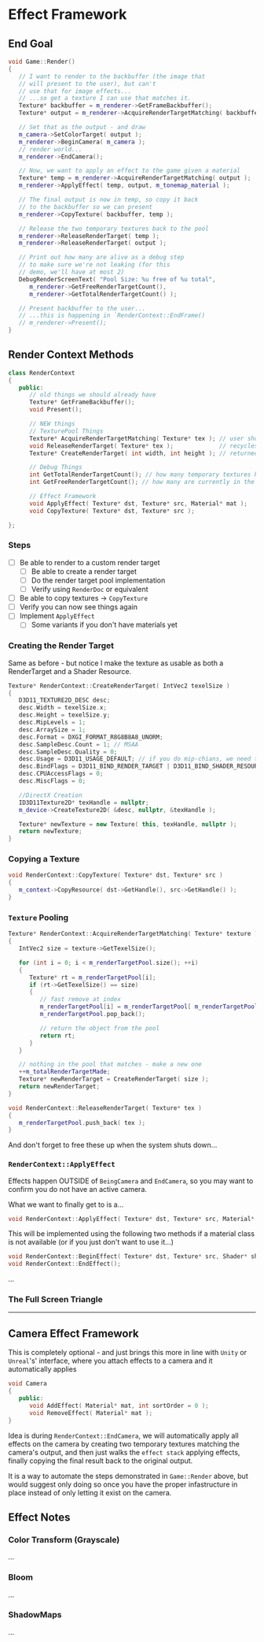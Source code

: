Effect Framework
======

## End Goal
```cpp
void Game::Render()
{
   // I want to render to the backbuffer (the image that
   // will present to the user), but can't
   // use that for image effects...
   // ...so get a texture I can use that matches it.
   Texture* backbuffer = m_renderer->GetFrameBackbuffer(); 
   Texture* output = m_renderer->AcquireRenderTargetMatching( backbuffer ); 

   // Set that as the output - and draw
   m_camera->SetColorTarget( output ); 
   m_renderer->BeginCamera( m_camera ); 
   // render world...
   m_renderer->EndCamera(); 

   // Now, we want to apply an effect to the game given a material
   Texture* temp = m_renderer->AcquireRenderTargetMatching( output ); 
   m_renderer->ApplyEffect( temp, output, m_tonemap_material ); 

   // The final output is now in temp, so copy it back
   // to the backbuffer so we can present
   m_renderer->CopyTexture( backbuffer, temp );

   // Release the two temporary textures back to the pool
   m_renderer->ReleaseRenderTarget( temp ); 
   m_renderer->ReleaseRenderTarget( output ); 

   // Print out how many are alive as a debug step
   // to make sure we're not leaking (for this 
   // demo, we'll have at most 2)
   DebugRenderScreenText( "Pool Size: %u free of %u total", 
      m_renderer->GetFreeRenderTargetCount(), 
      m_renderer->GetTotalRenderTargetCount() ); 

   // Present backbuffer to the user...
   // ...this is happening in `RenderContext::EndFrame()
   // m_renderer->Present(); 
}
```

## Render Context Methods
```cpp
class RenderContext
{
   public:
      // old things we should already have
      Texture* GetFrameBackbuffer(); 
      void Present();

      // NEW things
      // TexturePool Things
      Texture* AcquireRenderTargetMatching( Texture* tex ); // user should release with call below
      void ReleaseRenderTarget( Texture* tex );             // recycles texture to be used again
      Texture* CreateRenderTarget( int width, int height ); // returned object should be deleted

      // Debug Things
      int GetTotalRenderTargetCount(); // how many temporary textures have we made total
      int GetFreeRenderTargetCount(); // how many are currently in the pool

      // Effect Framework
      void ApplyEffect( Texture* dst, Texture* src, Material* mat ); 
      void CopyTexture( Texture* dst, Texture* src ); 

};
```

### Steps
- [ ] Be able to render to a custom render target
    - [ ] Be able to create a render target
    - [ ] Do the render target pool implementation
    - [ ] Verify using `RenderDoc` or equivalent
- [ ] Be able to copy textures -> `CopyTexture`
- [ ] Verify you can now see things again
- [ ] Implement `ApplyEffect`
    - [ ] Some variants if you don't have materials yet

### Creating the Render Target
Same as before - but notice I make the texture as
usable as both a RenderTarget and a Shader Resource. 

```cpp
Texture* RenderContext::CreateRenderTarget( IntVec2 texelSize )
{
   D3D11_TEXTURE2D_DESC desc;
   desc.Width = texelSize.x;
   desc.Height = texelSize.y;
   desc.MipLevels = 1;
   desc.ArraySize = 1;
   desc.Format = DXGI_FORMAT_R8G8B8A8_UNORM;
   desc.SampleDesc.Count = 1; // MSAA
   desc.SampleDesc.Quality = 0;
   desc.Usage = D3D11_USAGE_DEFAULT; // if you do mip-chians, we need this to be GPU/DEFAULT
   desc.BindFlags = D3D11_BIND_RENDER_TARGET | D3D11_BIND_SHADER_RESOURCE;
   desc.CPUAccessFlags = 0;
   desc.MiscFlags = 0;

   //DirectX Creation
   ID3D11Texture2D* texHandle = nullptr;
   m_device->CreateTexture2D( &desc, nullptr, &texHandle );

   Texture* newTexture = new Texture( this, texHandle, nullptr );
   return newTexture;
}
```

### Copying a Texture
```cpp
void RenderContext::CopyTexture( Texture* dst, Texture* src )
{
   m_context->CopyResource( dst->GetHandle(), src->GetHandle() );  
}
```

### `Texture` Pooling
```cpp
Texture* RenderContext::AcquireRenderTargetMatching( Texture* texture )
{
   IntVec2 size = texture->GetTexelSize(); 

   for (int i = 0; i < m_renderTargetPool.size(); ++i) 
   {
      Texture* rt = m_renderTargetPool[i]; 
      if (rt->GetTexelSize() == size)
      {
         // fast remove at index
         m_renderTargetPool[i] = m_renderTargetPool[ m_renderTargetPool.size() - 1 ]; 
         m_renderTargetPool.pop_back(); 

         // return the object from the pool
         return rt; 
      }
   }

   // nothing in the pool that matches - make a new one
   ++m_totalRenderTargetMade;
   Texture* newRenderTarget = CreateRenderTarget( size ); 
   return newRenderTarget; 
}

void RenderContext::ReleaseRenderTarget( Texture* tex )
{
   m_renderTargetPool.push_back( tex ); 
}
```

And don't forget to free these up when the system shuts down...


### `RenderContext::ApplyEffect`
Effects happen OUTSIDE of `BeingCamera` and `EndCamera`, so you may want to confirm you do
not have an active camera.

What we want to finally get to is a...

```cpp
void RenderContext::ApplyEffect( Texture* dst, Texture* src, Material* mat ); 
```

This will be implemented using the following two methods if a material class is not available (or if you just don't want to use it...)

```cpp
void RenderContext::BeginEffect( Texture* dst, Texture* src, Shader* shader ); 
void RenderContext::EndEffect(); 
```





...

### The Full Screen Triangle


------
## Camera Effect Framework
This is completely optional - and just brings this more in line with
 `Unity` or `Unreal`'s' interface, where you attach effects to a camera
 and it automatically applies

```cpp
void Camera
{
   public:
      void AddEffect( Material* mat, int sortOrder = 0 ); 
      void RemoveEffect( Material* mat ); 
}
```

Idea is during `RenderContext::EndCamera`, we will automatically
apply all effects on the camera by creating two temporary textures
matching the camera's output, and then just walks the `effect stack` 
applying effects, finally copying the final result back to the original
output.  

It is a way to automate the steps demonstrated in `Game::Render` above, but
would suggest only doing so once you have the proper infastructure in place 
instead of only letting it exist on the camera.


## Effect Notes

### Color Transform (Grayscale)
...

### Bloom
...

### ShadowMaps
...